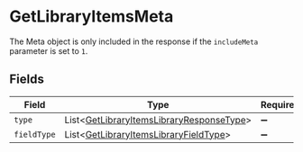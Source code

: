 # GetLibraryItemsMeta

The Meta object is only included in the response if the `includeMeta` parameter is set to `1`.



## Fields

| Field                                                                                                      | Type                                                                                                       | Required                                                                                                   | Description                                                                                                |
| ---------------------------------------------------------------------------------------------------------- | ---------------------------------------------------------------------------------------------------------- | ---------------------------------------------------------------------------------------------------------- | ---------------------------------------------------------------------------------------------------------- |
| `type`                                                                                                     | List\<[GetLibraryItemsLibraryResponseType](../../models/operations/GetLibraryItemsLibraryResponseType.md)> | :heavy_minus_sign:                                                                                         | N/A                                                                                                        |
| `fieldType`                                                                                                | List\<[GetLibraryItemsLibraryFieldType](../../models/operations/GetLibraryItemsLibraryFieldType.md)>       | :heavy_minus_sign:                                                                                         | N/A                                                                                                        |